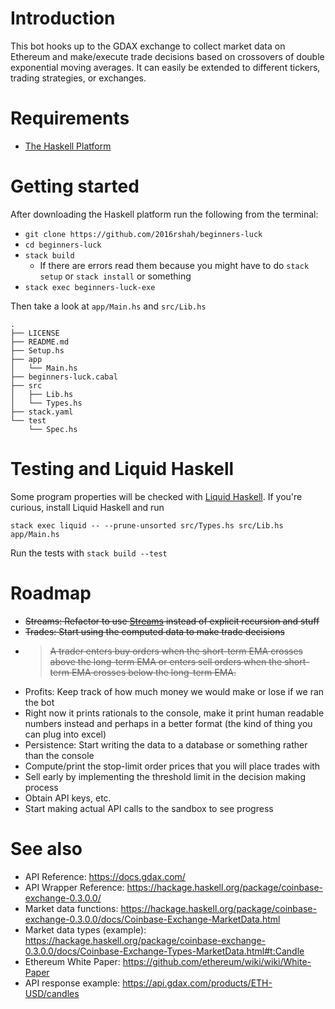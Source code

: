 # Introduction

This bot hooks up to the GDAX exchange to collect market data on Ethereum and make/execute trade decisions based on crossovers of double exponential moving averages. It can easily be extended to different tickers, trading strategies, or exchanges.

# Requirements

 - [The Haskell Platform](https://www.haskell.org/platform/)

# Getting started

After downloading the Haskell platform run the following from the terminal:

 - `git clone https://github.com/2016rshah/beginners-luck`
 - `cd beginners-luck`
 - `stack build`
   - If there are errors read them because you might have to do `stack setup` or `stack install` or something
 - `stack exec beginners-luck-exe`

Then take a look at `app/Main.hs` and `src/Lib.hs`

```
.
├── LICENSE
├── README.md
├── Setup.hs
├── app
│   └── Main.hs
├── beginners-luck.cabal
├── src
│   ├── Lib.hs
│   └── Types.hs
├── stack.yaml
└── test
    └── Spec.hs
```

# Testing and Liquid Haskell

Some program properties will be checked with [Liquid Haskell](https://ucsd-progsys.github.io/liquidhaskell-blog/). If you're curious, install Liquid Haskell and run

```
stack exec liquid -- --prune-unsorted src/Types.hs src/Lib.hs app/Main.hs
```

Run the tests with `stack build --test`

# Roadmap
 - ~~Streams: Refactor to use [Streams](https://hackage.haskell.org/package/streaming) instead of explicit recursion and stuff~~
 - ~~Trades: Start using the computed data to make trade decisions~~
  - > ~~A trader enters buy orders when the short-term EMA crosses above the long-term EMA or enters sell orders when the short-term EMA crosses below the long-term EMA.~~
 - Profits: Keep track of how much money we would make or lose if we ran the bot
  - Right now it prints rationals to the console, make it print human readable numbers instead and perhaps in a better format (the kind of thing you can plug into excel)
 - Persistence: Start writing the data to a database or something rather than the console
 - Compute/print the stop-limit order prices that you will place trades with
 - Sell early by implementing the threshold limit in the decision making process
 - Obtain API keys, etc.
 - Start making actual API calls to the sandbox to see progress

# See also

- API Reference: https://docs.gdax.com/
- API Wrapper Reference: https://hackage.haskell.org/package/coinbase-exchange-0.3.0.0/
 - Market data functions: https://hackage.haskell.org/package/coinbase-exchange-0.3.0.0/docs/Coinbase-Exchange-MarketData.html
 - Market data types (example): https://hackage.haskell.org/package/coinbase-exchange-0.3.0.0/docs/Coinbase-Exchange-Types-MarketData.html#t:Candle
- Ethereum White Paper: https://github.com/ethereum/wiki/wiki/White-Paper
- API response example: https://api.gdax.com/products/ETH-USD/candles
